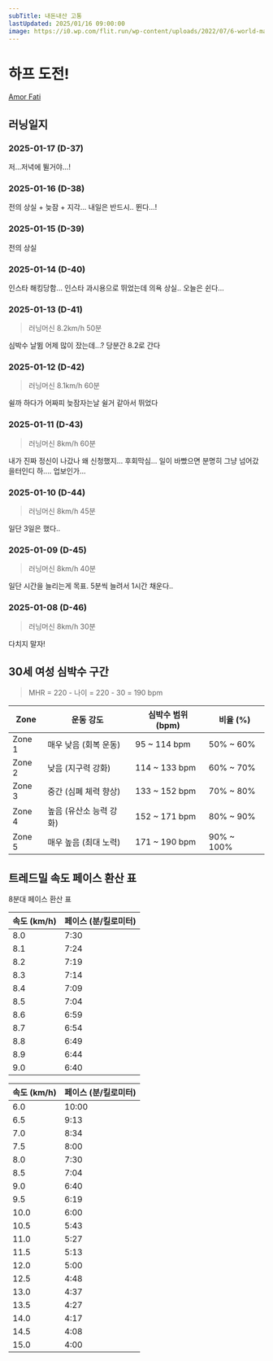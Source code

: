 ```yaml
---
subTitle: 내돈내산 고통
lastUpdated: 2025/01/16 09:00:00
image: https://i0.wp.com/flit.run/wp-content/uploads/2022/07/6-world-marathon.png?fit=800%2C500&ssl=1
---
```


# 하프 도전!

[Amor Fati](https://namu.wiki/w/%EC%95%84%EB%AA%A8%EB%A5%B4%20%ED%8C%8C%ED%8B%B0)

## 러닝일지
### 2025-01-17 (D-37)

저...저녁에 뛸거야...!

### 2025-01-16 (D-38)

전의 상실 + 늦잠 + 지각... 내일은 반드시.. 뛴다...!

### 2025-01-15 (D-39)

전의 상실

### 2025-01-14 (D-40)

인스타 해킹당함... 인스타 과시용으로 뛰었는데 의욕 상실.. 오늘은 쉰다...

### 2025-01-13 (D-41)
> 러닝머신 8.2km/h 50분

심박수 날뜀 어제 많이 잤는데...? 당분간 8.2로 간다

### 2025-01-12 (D-42)
> 러닝머신 8.1km/h 60분

쉴까 하다가 어짜피 늦잠자는날 쉴거 같아서 뛰었다

### 2025-01-11 (D-43)
> 러닝머신 8km/h 60분

내가 진짜 정신이 나갔나 왜 신청했지... 후회막심... 일이 바빴으면 분명히 그냥 넘어갔을터인디 하.... 업보인가...

### 2025-01-10 (D-44)
> 러닝머신 8km/h 45분

일단 3일은 했다..

### 2025-01-09 (D-45)
> 러닝머신 8km/h 40분

일단 시간을 늘리는게 목표. 5분씩 늘려서 1시간 채운다..

### 2025-01-08 (D-46)
> 러닝머신 8km/h 30분

다치지 말자!

## 30세 여성 심박수 구간

> MHR = 220 - 나이 = 220 - 30 = 190 bpm

| Zone     | 운동 강도              | 심박수 범위 (bpm)          | 비율 (%)            |
|----------|-----------------------|---------------------------|---------------------|
| Zone 1   | 매우 낮음 (회복 운동)   | 95 ~ 114 bpm             | 50% ~ 60%           |
| Zone 2   | 낮음 (지구력 강화)      | 114 ~ 133 bpm            | 60% ~ 70%           |
| Zone 3   | 중간 (심폐 체력 향상)   | 133 ~ 152 bpm            | 70% ~ 80%           |
| Zone 4   | 높음 (유산소 능력 강화) | 152 ~ 171 bpm            | 80% ~ 90%           |
| Zone 5   | 매우 높음 (최대 노력)   | 171 ~ 190 bpm            | 90% ~ 100%          |

## 트레드밀 속도 페이스 환산 표

8분대 페이스 환산 표

| 속도 (km/h) | 페이스 (분/킬로미터) |
|-------------|---------------------|
| 8.0         | 7:30               |
| 8.1         | 7:24               |
| 8.2         | 7:19               |
| 8.3         | 7:14               |
| 8.4         | 7:09               |
| 8.5         | 7:04               |
| 8.6         | 6:59               |
| 8.7         | 6:54               |
| 8.8         | 6:49               |
| 8.9         | 6:44               |
| 9.0         | 6:40               |

| 속도 (km/h) | 페이스 (분/킬로미터) |
|-------------|---------------------|
| 6.0         | 10:00               |
| 6.5         | 9:13                |
| 7.0         | 8:34                |
| 7.5         | 8:00                |
| 8.0         | 7:30                |
| 8.5         | 7:04                |
| 9.0         | 6:40                |
| 9.5         | 6:19                |
| 10.0        | 6:00                |
| 10.5        | 5:43                |
| 11.0        | 5:27                |
| 11.5        | 5:13                |
| 12.0        | 5:00                |
| 12.5        | 4:48                |
| 13.0        | 4:37                |
| 13.5        | 4:27                |
| 14.0        | 4:17                |
| 14.5        | 4:08                |
| 15.0        | 4:00                |



